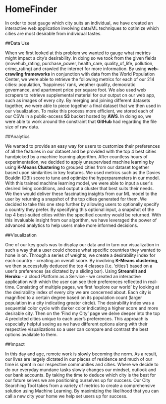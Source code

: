 # HomeFinder

In order to best gauge which city suits an individual, we have created an interactive web application involving data/ML techniques to optimize which cities are most desirable from individual tastes.

##Data Use

When we first looked at this problem we wanted to gauge what metrics might impact a city’s desirability. In doing so we took from the given fields (movehub_rating, purchase_power, health_care, quality_of_life, pollution, crime_rating) and crawled the internet for more information. By using **web-crawling frameworks** in conjunction with data from the World Population Center, we were able to retrieve the following metrics for each of our 214 cities: population, ‘happiness’ rank, weather quality, democratic governance, and apartment price per square foot. We also used web scrapers to retrieve supplemental material for our output on our web app, such as images of every city. By merging and joining different datasets together, we were able to piece together a final dataset that we then used in our visualization. To make this process more efficient, we stored each of our CSVs in a public-access **S3** bucket hosted by **AWS**. In doing so, we were able to work around the constraint that **GitHub** had regarding the file size of raw data. 

##Analytics

We wanted to provide an easy way for users to customize their preferences of all the features in our dataset and be provided with the top 4 best cities handpicked by a machine learning algorithm. After countless hours of experimentation, we decided to apply unsupervised machine learning by using **K-Means Clustering** to grouped cities from our dataset together based upon similarities in key features. We used metrics such as the Davies Bouldin (DBI) score to tune and optimize the hyperparameters in our model.  With this trained machine learning model, we were able to input a user's desired living conditions, and output a cluster that best suits their needs. We then would deliver these fascinating insights from our ML model to the user by returning a snapshot of the top cities generated for them. We decided to take this one step further by allowing users to optionally specify a country they prefer. By specifying this optional input, a snapshot of the top 4 best-suited cities within the specified country would be returned. With this invaluable insight from our algorithm, we have leveraged the power of advanced analytics to help users make more informed decisions.          

##Visualization

One of our key goals was to display our data and in turn our visualization in such a way that a user could choose what specific countries they wanted to hone in on. Through a series of weights, we create a desirability index for each country - creating an overall score. By involving **K-Means clustering**, we then successfully deduced the top 4 classes (i.e. ‘cities’) based on a user’s preferences (as dictated by a sliding bar). Using **Streamlit and Heroku** - a cloud Platform as a Service - we created an interactive application with which the user can see their preferences reflected in real-time. Consisting of multiple pages, we first ‘explore our world’ by looking at the desirability index of every city we are concerned about. Each city is magnified to a certain degree based on its population count (larger population in a city indicating greater circle). The desirability index was a sequential color cycle with darker color indicating a higher score and more desirable city. Then on the ‘Find my City’ page we delve deeper into the top 4 predicted cities unique to each user’s preferences. This approach is especially helpful seeing as we have different options along with their respective visualizations so a user can compare and contrast the best options available to them. 

##Impact

In this day and age, remote work is slowly becoming the norm. As a result, our lives are largely dictated in our places of residence and much of our time is spent in our respective communities and cities. Where we decide to do our everyday mundane tasks slowly changes our mindset, outlook and our bank accounts. By taking the time to deduce which city is the best for our future selves we are positioning ourselves up for success. Our City Searching Tool takes from a variety of metrics to create a comprehensive solution using Machine Learning. By maximizing the likelihood that you can call a new city your home we help set users up for success.

